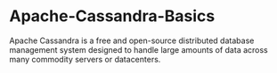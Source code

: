# Apache-Cassandra-Basics
Apache Cassandra is a free and open-source distributed database management system designed to handle large amounts of data across many commodity servers or datacenters.
